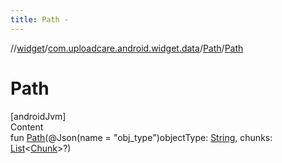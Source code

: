 ```yaml
---
title: Path -
---
```

//[widget](../../index.md)/[com.uploadcare.android.widget.data](../index.md)/[Path](index.md)/[Path](-path.md)



# Path  
[androidJvm]  
Content  
fun [Path](-path.md)(@Json(name = "obj_type")objectType: [String](https://kotlinlang.org/api/latest/jvm/stdlib/kotlin/-string/index.html), chunks: [List](https://kotlinlang.org/api/latest/jvm/stdlib/kotlin.collections/-list/index.html)<[Chunk](../-chunk/index.md)>?)  



